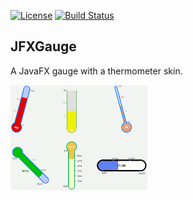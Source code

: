 [![License](https://img.shields.io/badge/License-Apache%202.0-blue.svg)](https://github.com/beryx/jfxgauge/blob/master/LICENSE)
[![Build Status](https://img.shields.io/travis/beryx/jfxgauge/master.svg?label=Build)](https://travis-ci.org/beryx/jfxgauge)
## JFXGauge ##

A JavaFX gauge with a thermometer skin.


<a href="https://github.com/beryx/jfxgauge/raw/master/doc/gaugeDemo.gif"><img src="https://github.com/beryx/jfxgauge/raw/master/doc/gaugeDemo-thumbnail.gif"></a>

